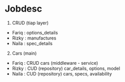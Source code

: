 # Jobdesc
1. CRUD (tiap layer)
- Fariq : options_details
- Rizky : manufactures
- Naila : spec_details
2. Cars (main)
- Fariq : CRUD cars (middleware - service)
- ⁠Rizky : CUD (repository) car_details, options, model
- ⁠Naila : CUD (repository) cars, specs, availability
